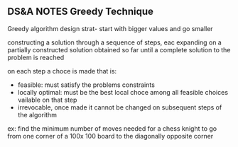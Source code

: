 DS&A NOTES
Greedy Technique
------

Greedy algorithm design strat- start with bigger values and go smaller

constructing a solution through a sequence of steps, eac expanding on a partially constructed solution obtained so far until a complete solution to the problem is reached

on each step a choce is made that is:

* feasible: must satisfy the problems constraints
*  locally optimal: must be the best local choce among all feasible choices vailable on that step
* irrevocable, once made it cannot be changed on subsequent steps of the algorithm

ex: find the minimum number of moves needed for a chess knight to go from one corner of a 100x 100 board to the diagonally opposite corner



